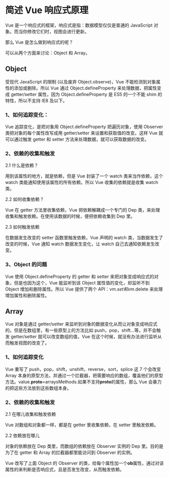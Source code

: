 # 简述 Vue 响应式原理

Vue 是一个响应式的框架，响应式是指：数据模型仅仅是普通的 JavaScript 对象。而当你修改它们时，视图会进行更新。

那么 Vue 是怎么做到响应式的呢？

可以从两个方面来讨论：Object 和 Array。

## Object

受现代 JavaScript 的限制 (以及废弃 Object.observe)，Vue 不能检测到对象属性的添加或删除。所以 Vue 通过 Object.defineProperty 来处理数据，把属性变成 getter/setter 属性，因为 Object.defineProperty 是 ES5 的一个不能 shim 的特性，所以不支持 IE8 及以下。

### 1、如何追踪变化：

Vue 追踪变化，是把对象用 Object.defineProperty 把遍历对象，使用 Observer 类把对象的每个属性改写成用 getter/setter 来设置和获取值的改变。这样 Vue 就可以通过触发 getter 和 setter 方法来处理数据，就可以获取数据的改变。

### 2、依赖的收集和触发

2.1 什么是依赖？

用到该属性的地方，就是依赖，但是 Vue 封装了一个 watch 类来当作依赖，这个 watch 类能通知使用该属性的所有依赖。所以 Vue 收集的依赖就是收集 watch 类。

2.2 如何收集依赖？

Vue 在 getter 方法里收集依赖，Vue 把依赖解耦成一个专门的 Dep 类，来处理收集和触发依赖。在使用该数据的时候，便把依赖收集到 Dep 里。

2.3 如何触发依赖

在数据发生改变的 setter 函数里触发依赖，Vue 声明的 watch 类，当数据发生了改变的时候，Vue 通知 watch 数据发生变化，让 watch 自己去通知依赖发生改变。

### 3、Object 的问题

Vue 使用 Object.defineProperty 的 getter 和 setter 来把对象变成响应式的对象，但是也因为这个，Vue 能监听到该 Object 属性值的变化，却监听不到 Object 增加和删除属性。所以 Vue 提供了两个 API：vm.$set和vm.$delete 来处理增加属性和删除属性。

## Array

Vue 对象是通过 getter/setter 来监听到对象的数据变化从而让对象变成响应式的。但是在数组里，有一些原型上的方法比如 push，pop，shift…等，并不会触发 getter/setter 就可以改变数组的值，Vue 在这个时候，就没有办法进行监听从而触发视图的改变了。

### 1、如何追踪变化

Vue 重写了 push，pop，shift，unshift，reverse，sort，splice 这 7 个会改变 Array 本身的原型方法，并通过一个拦截器，把需要响应的数组，覆盖他们的原型方法。value.**proto**=arraysMethods.如果不支持**proto**的属性，那么 Vue 会暴力的把这些方法放到这些数组本身。

### 2、依赖的收集和触发

2.1 在哪儿收集和触发依赖

Vue 对数组和对象都一样，都是在 getter 里收集依赖，在 setter 里触发依赖。

2.2 依赖放在哪儿

对象的依赖放在 Dep 类里，而数组的依赖放在 Observer 实例的 Dep 里。目的是为了在 getter 和 Array 的拦截器都里能访问到 Observer 的实例。

Vue 改写了上面 Object 的 Observer 的类，给每个属性加一个**ob**属性，通过对该属性的来判断是否响应式，且是否发生改变，从而触发依赖。
